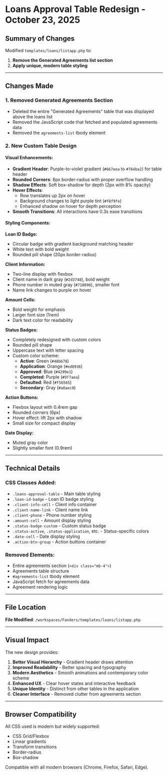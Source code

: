 # Loans Approval Table Redesign - October 23, 2025

## Summary of Changes

Modified `templates/loans/listapp.php` to:
1. **Remove the Generated Agreements list section**
2. **Apply unique, modern table styling**

---

## Changes Made

### 1. Removed Generated Agreements Section
- Deleted the entire "Generated Agreements" table that was displayed above the loans list
- Removed the JavaScript code that fetched and populated agreements data
- Removed the `agreements-list` tbody element

### 2. New Custom Table Design

#### Visual Enhancements:
- **Gradient Header**: Purple-to-violet gradient (`#667eea` to `#764ba2`) for table header
- **Rounded Corners**: 8px border-radius with proper overflow handling
- **Shadow Effects**: Soft box-shadow for depth (2px with 8% opacity)
- **Hover Effects**: 
  - Row translates up 2px on hover
  - Background changes to light purple tint (`#f8f9fe`)
  - Enhanced shadow on hover for depth perception
- **Smooth Transitions**: All interactions have 0.3s ease transitions

#### Styling Components:

**Loan ID Badge:**
- Circular badge with gradient background matching header
- White text with bold weight
- Rounded pill shape (20px border-radius)

**Client Information:**
- Two-line display with flexbox
- Client name in dark gray (`#2d3748`), bold weight
- Phone number in muted gray (`#718096`), smaller font
- Name link changes to purple on hover

**Amount Cells:**
- Bold weight for emphasis
- Larger font size (1rem)
- Dark text color for readability

**Status Badges:**
- Completely redesigned with custom colors
- Rounded pill shape
- Uppercase text with letter spacing
- Custom color scheme:
  - **Active**: Green (`#48bb78`)
  - **Application**: Orange (`#ed8936`)
  - **Approved**: Blue (`#4299e1`)
  - **Completed**: Purple (`#9f7aea`)
  - **Defaulted**: Red (`#f56565`)
  - **Secondary**: Gray (`#a0aec0`)

**Action Buttons:**
- Flexbox layout with 0.4rem gap
- Rounded corners (6px)
- Hover effect: lift 2px with shadow
- Small size for compact display

**Date Display:**
- Muted gray color
- Slightly smaller font (0.9rem)

---

## Technical Details

### CSS Classes Added:
- `.loans-approval-table` - Main table styling
- `.loan-id-badge` - Loan ID badge styling
- `.client-info-cell` - Client info container
- `.client-name-link` - Client name link
- `.client-phone` - Phone number styling
- `.amount-cell` - Amount display styling
- `.status-badge-custom` - Custom status badge
- `.status-active`, `.status-application`, etc. - Status-specific colors
- `.date-cell` - Date display styling
- `.action-btn-group` - Action buttons container

### Removed Elements:
- Entire agreements section (`<div class="mb-4">`)
- Agreements table structure
- `#agreements-list` tbody element
- JavaScript fetch for agreements data
- Agreement rendering logic

---

## File Location
**File Modified**: `/workspaces/Fanders/templates/loans/listapp.php`

---

## Visual Impact

The new design provides:
1. **Better Visual Hierarchy** - Gradient header draws attention
2. **Improved Readability** - Better spacing and typography
3. **Modern Aesthetics** - Smooth animations and contemporary color scheme
4. **Enhanced UX** - Clear hover states and interactive feedback
5. **Unique Identity** - Distinct from other tables in the application
6. **Cleaner Interface** - Removed clutter from agreements section

---

## Browser Compatibility
All CSS used is modern but widely supported:
- CSS Grid/Flexbox
- Linear gradients
- Transform transitions
- Border-radius
- Box-shadow

Compatible with all modern browsers (Chrome, Firefox, Safari, Edge).
